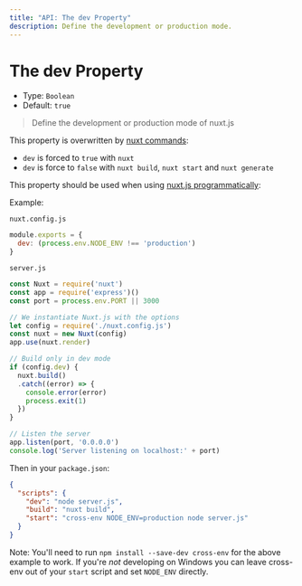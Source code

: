 ```yaml
---
title: "API: The dev Property"
description: Define the development or production mode.
---
```


# The dev Property

- Type: `Boolean`
- Default: `true`

> Define the development or production mode of nuxt.js

This property is overwritten by [nuxt commands](/guide/commands):
- `dev` is forced to `true` with `nuxt`
- `dev` is force to `false` with `nuxt build`, `nuxt start` and `nuxt generate`

This property should be used when using [nuxt.js programmatically](/api/nuxt):

Example:

`nuxt.config.js`
```js
module.exports = {
  dev: (process.env.NODE_ENV !== 'production')
}
```

`server.js`
```js
const Nuxt = require('nuxt')
const app = require('express')()
const port = process.env.PORT || 3000

// We instantiate Nuxt.js with the options
let config = require('./nuxt.config.js')
const nuxt = new Nuxt(config)
app.use(nuxt.render)

// Build only in dev mode
if (config.dev) {
  nuxt.build()
  .catch((error) => {
    console.error(error)
    process.exit(1)
  })
}

// Listen the server
app.listen(port, '0.0.0.0')
console.log('Server listening on localhost:' + port)
```

Then in your `package.json`:
```json
{
  "scripts": {
    "dev": "node server.js",
    "build": "nuxt build",
    "start": "cross-env NODE_ENV=production node server.js"
  }
}
```
Note: You'll need to run `npm install --save-dev cross-env` for the above example to work. If you're *not* developing on Windows you can leave cross-env out of your `start` script and set `NODE_ENV` directly.
